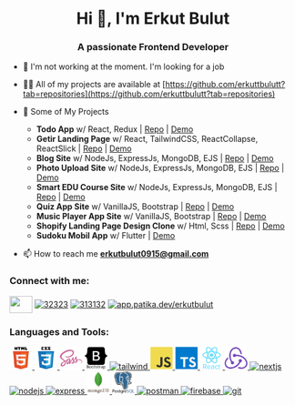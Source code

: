 
<h1 align="center">Hi 👋, I'm Erkut Bulut</h1>
<h3 align="center">A passionate Frontend Developer</h3>



- 🔭 I'm not working at the moment. I'm looking for a job

- 👨‍💻 All of my projects are available at [https://github.com/erkuttbulutt?tab=repositories](https://github.com/erkuttbulutt?tab=repositories)

- 📝 Some of My Projects

    <ul>

    <li>
    <span><strong>Todo App</strong> w/ React, Redux |</span>
    <span><a href="https://github.com/erkuttbulutt/react-redux-todoApp">Repo</a></span>
    <span>|</span>
    <span><a href="https://erkutbulut-todoapp.netlify.app/">Demo</a></span>
    </li>

    <li>
    <span><strong>Getir Landing Page</strong> w/ React, TailwindCSS, ReactCollapse, ReactSlick |</span>
    <span><a href="https://github.com/erkuttbulutt/react-getir-mainpage">Repo</a></span>
    <span>|</span>
    <span><a href="https://erkut-bulut-getir-mainpage.netlify.app/">Demo</a></span>
    </li>

    <li>
    <span><strong>Blog Site</strong> w/ NodeJs, ExpressJs, MongoDB, EJS |</span>
    <span><a href="https://github.com/erkuttbulutt/blog-website">Repo</a></span>
    <span>|</span>
    <span><a href="https://blog-app-72n0.onrender.com/">Demo</a></span>
    </li>

    <li>
    <span><strong>Photo Upload Site</strong> w/ NodeJs, ExpressJs, MongoDB, EJS |</span>
    <span><a href="https://github.com/erkuttbulutt/photo-upload-website">Repo</a></span>
    <span>|</span>
    <span><a href="https://photo-upload-app.onrender.com/">Demo</a></span>
    </li>

    <li>
    <span><strong>Smart EDU Course Site</strong> w/ NodeJs, ExpressJs, MongoDB, EJS |</span>
    <span><a href="https://github.com/erkuttbulutt/smart-edu-website">Repo</a></span>
    <span>|</span>
    <span><a href="https://smart-edu-app-m3rk.onrender.com/">Demo</a></span>
    </li>

    <li>
    <span><strong>Quiz App Site</strong> w/ VanillaJS, Bootstrap |</span>
    <span><a href="https://github.com/erkuttbulutt/quiz-app">Repo</a></span>
    <span>|</span>
    <span><a href="https://erkuttbulutt.github.io/quiz-app/">Demo</a></span>
    </li>

    <li>
    <span><strong>Music Player App Site</strong> w/ VanillaJS, Bootstrap |</span>
    <span><a href="https://github.com/erkuttbulutt/music-player-app">Repo</a></span>
    <span>|</span>
    <span><a href="https://erkuttbulutt.github.io/music-player-app/">Demo</a></span>
    </li>

    <li>
    <span><strong>Shopify Landing Page Design Clone</strong> w/ Html, Scss |</span>
    <span><a href="https://github.com/erkuttbulutt/shopify-landing-page">Repo</a></span>
    <span>|</span>
    <span><a href="https://erkuttbulutt.github.io/shopify-landing-page/">Demo</a></span>
    </li>

    <li>
    <span><strong>Sudoku Mobil App</strong> w/ Flutter |</span>
    <span><a href="https://play.google.com/store/apps/details?id=com.erkutbulut.seviyelisudoku">Demo</a></span>
    </li>

    </ul>


- 📫 How to reach me **erkutbulut0915@gmail.com**

<h3 align="left">Connect with me:</h3>
<p align="left">
<a href="https://www.linkedin.com/in/erkut-bulut/" target="blank"><img align="center" src="https://raw.githubusercontent.com/rahuldkjain/github-profile-readme-generator/master/src/images/icons/Social/linked-in-alt.svg" alt="" height="30" width="40" /></a>
<a href="https://www.instagram.com/erkuttbulutt/" target="blank"><img align="center" src="https://raw.githubusercontent.com/rahuldkjain/github-profile-readme-generator/master/src/images/icons/Social/instagram.svg" alt="32323" height="30" width="40" /></a>
<a href="https://www.youtube.com/@erkutbulut5992/featured" target="blank"><img align="center" src="https://raw.githubusercontent.com/rahuldkjain/github-profile-readme-generator/master/src/images/icons/Social/youtube.svg" alt="313132" height="30" width="40" /></a>
 <a href="https://app.patika.dev/erkutbulut" target="blank"><img align="center" src="https://app.patika.dev/staticFiles/newPatikaLogo.svg" alt="app.patika.dev/erkutbulut" height="30" width="80" /></a>
</p>

<h3 align="left">Languages and Tools:</h3>

<a href="https://www.w3.org/html/" target="_blank" rel="noreferrer"> 
<img src="https://raw.githubusercontent.com/devicons/devicon/master/icons/html5/html5-original-wordmark.svg" alt="html5" width="40" height="40"/> 
</a>
<a href="https://www.w3schools.com/css/" target="_blank" rel="noreferrer">  <img src="https://raw.githubusercontent.com/devicons/devicon/master/icons/css3/css3-original-wordmark.svg" alt="css3" width="40" height="40"/>
</a>
<a href="https://sass-lang.com" target="_blank" rel="noreferrer"> 
<img src="https://raw.githubusercontent.com/devicons/devicon/master/icons/sass/sass-original.svg" alt="sass" width="40" height="40"/> 
</a> 
<a href="https://getbootstrap.com" target="_blank" rel="noreferrer"> 
<img src="https://raw.githubusercontent.com/devicons/devicon/master/icons/bootstrap/bootstrap-plain-wordmark.svg" alt="bootstrap" width="40" height="40"/> 
</a>
<a href="https://tailwindcss.com/" target="_blank" rel="noreferrer"> 
<img src="https://www.vectorlogo.zone/logos/tailwindcss/tailwindcss-icon.svg" alt="tailwind" width="40" height="40"/> 
</a>
<a href="https://developer.mozilla.org/en-US/docs/Web/JavaScript" target="_blank" rel="noreferrer"> 
<img src="https://raw.githubusercontent.com/devicons/devicon/master/icons/javascript/javascript-original.svg" alt="javascript" width="40" height="40"/> 
</a>
<a href="https://www.typescriptlang.org/" target="_blank" rel="noreferrer"> <img src="https://raw.githubusercontent.com/devicons/devicon/master/icons/typescript/typescript-original.svg" alt="typescript" width="40" height="40"/> </a> 
<a href="https://reactjs.org/" target="_blank" rel="noreferrer"> 
<img src="https://raw.githubusercontent.com/devicons/devicon/master/icons/react/react-original-wordmark.svg" alt="react" width="40" height="40"/> 
</a>
<a href="https://redux.js.org" target="_blank" rel="noreferrer"> 
<img src="https://raw.githubusercontent.com/devicons/devicon/master/icons/redux/redux-original.svg" alt="redux" width="40" height="40"/> 
</a>
<a href="https://nextjs.org/" target="_blank" rel="noreferrer">
<img src="https://skillicons.dev/icons?i=nextjs" alt="nextjs" width="40" height="40"/>
</a>
<a href="https://nodejs.org" target="_blank" rel="noreferrer">
<img src="https://skillicons.dev/icons?i=nodejs" alt="nodejs" width="40" height="40"/>
</a>
<a href="https://expressjs.com" target="_blank" rel="noreferrer">
<img src="https://skillicons.dev/icons?i=express" alt="express" width="40" height="40"/>
</a>
<a href="https://www.mongodb.com/" target="_blank" rel="noreferrer"> 
<img src="https://raw.githubusercontent.com/devicons/devicon/master/icons/mongodb/mongodb-original-wordmark.svg" alt="mongodb" width="40" height="40"/> </a>
<a href="https://www.postgresql.org" target="_blank" rel="noreferrer"> 
<img src="https://raw.githubusercontent.com/devicons/devicon/master/icons/postgresql/postgresql-original-wordmark.svg" alt="postgresql" width="40" height="40"/> 
</a>
<a href="https://postman.com" target="_blank" rel="noreferrer"> 
<img src="https://www.vectorlogo.zone/logos/getpostman/getpostman-icon.svg" alt="postman" width="40" height="40"/> 
</a> 
<a href="https://firebase.google.com/" target="_blank" rel="noreferrer"> 
<img src="https://www.vectorlogo.zone/logos/firebase/firebase-icon.svg" alt="firebase" width="40" height="40"/> 
</a> 
<a href="https://git-scm.com/" target="_blank" rel="noreferrer"> 
<img src="https://www.vectorlogo.zone/logos/git-scm/git-scm-icon.svg" alt="git" width="40" height="40"/> 
</a> 

